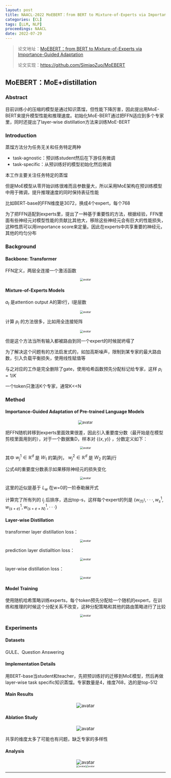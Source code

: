 ```yaml
---
layout: post
title: NAACL-2022 MoEBERT：from BERT to Mixture-of-Experts via Importance-Guided Adaptation
categories: [CL]
tags: [LLM, NLP]
proceedings: NAACL
date: 2022-07-29
---
```


> 论文地址：[MoEBERT：from BERT to Mixture-of-Experts via Importance-Guided Adaptation](https://aclanthology.org/2022.naacl-main.116/)
>
> 论文实现：<https://github.com/SimiaoZuo/MoEBERT>

## MoEBERT：MoE+distillation

### Abstract

目前训练小的压缩的模型是通过知识蒸馏，但性能下降厉害，因此提出用MoE-BERT来提升模型性能和推理速度。初始化MoE-BERT通过把FFN适应到多个专家里，同时还提出了layer-wise distillation方法来训练MoE-BERT

### Introduction

蒸馏方法分为任务无关和任务特定两种

- task-agnostic：预训练student然后在下游任务微调
- task-specific：从预训练好的模型初始化然后微调

本工作主要关注任务特定的蒸馏

但是MoE模型从零开始训练很难而且参数量大，所以采用MoE架构在预训练模型中用于微调，提升推理速度的同时保持表征性能

比如BERT-base的FFN维度是3072，换成4个expert，每个768

为了把FFN适配到experts里，提出了一种基于重要性的方法，根据经验，FFN里面有些神经元对模型性能的贡献比其他大，移除这些神经元会有巨大的性能损失，这种性质可以用importance score来定量。因此在experts中共享重要的神经元，其他的均匀分布

### Background

#### Backbone: Transformer

FFN定义，两层全连接一个激活函数

<div align="center" style="float:center"><img src="https://blog-img-1259433191.cos.ap-shanghai.myqcloud.com/MoEBERT/frm1.png" alt="avatar" style="zoom:60%;" /></div>

#### Mixture-of-Experts Models

$a_t$ 是attention output A的第t行，l是层数

<div align="center" style="float:center"><img src="https://blog-img-1259433191.cos.ap-shanghai.myqcloud.com/MoEBERT/frm2.png" alt="avatar" style="zoom:60%;" /></div>

计算 $p_i$ 的方法很多，比如用全连接矩阵

<div align="center" style="float:center"><img src="https://blog-img-1259433191.cos.ap-shanghai.myqcloud.com/MoEBERT/frm3.png" alt="avatar" style="zoom:60%;" /></div>

但是这个方法当所有输入都被路由到同一个expert的时候就坍塌了

为了解决这个问题有的方法启发式的，如加高斯噪声，限制到某专家的最大路由数，引入负载平衡损失，使用线性赋值等

与之对应的工作是完全删除了gate，使用哈希函数预先分配标记给专家，这样 $p_i=1/K$ 

一个token只激活K个专家，通常K<<N

### Method

#### Importance-Guided Adaptation of Pre-trained Language Models

<div align="center" style="float:center"><img src="https://blog-img-1259433191.cos.ap-shanghai.myqcloud.com/MoEBERT/fig1.png" alt="avatar" style="zoom:80%;" /></div>

把FFN随机转移到experts里面效果很差，因此引入重要度分数（最开始是在模型剪枝里面用到的），对于一个数据集D，样本对 $\{(x,y)\}$ ，分数定义如下：

<div align="center" style="float:center"><img src="https://blog-img-1259433191.cos.ap-shanghai.myqcloud.com/MoEBERT/frm4.1.png" alt="avatar" style="zoom:60%;" /></div>

其中 $w_j^1\in \mathbb{R}^d$ 是 $W_1$ 的第j列， $w_j^2\in \mathbb{R}^d$ 是 $W_2$ 的第j行

公式4的重要度分数表示如果移除神经元的损失变化

<div align="center" style="float:center"><img src="https://blog-img-1259433191.cos.ap-shanghai.myqcloud.com/MoEBERT/frm4.2.png" alt="avatar" style="zoom:60%;" /></div>

这里的近似是基于 $L_w$ 在w=0的一阶泰勒展开式

计算完了所有列的 $I_j$ 后排序，选出top-s，这样每个expert的列是 $\{w_{(1)^1},···,w_{s}^1,w_{(s+e)}^1,w_{(s+e+N)}^1,···\}$

#### Layer-wise Distillation

transformer layer distillation loss：

<div align="center" style="float:center"><img src="https://blog-img-1259433191.cos.ap-shanghai.myqcloud.com/MoEBERT/frm5.png" alt="avatar" style="zoom:60%;" /></div>

prediction layer distialltion loss：

<div align="center" style="float:center"><img src="https://blog-img-1259433191.cos.ap-shanghai.myqcloud.com/MoEBERT/frm6.png" alt="avatar" style="zoom:60%;" /></div>

layer-wise distillation loss：

<div align="center" style="float:center"><img src="https://blog-img-1259433191.cos.ap-shanghai.myqcloud.com/MoEBERT/frm7.png" alt="avatar" style="zoom:60%;" /></div>

#### Model Training

使用随机哈希策略训练experts，每个token预先分配给一个随机的expert，在训练和推理的时候这个分配关系不改变，这种分配策略和其他的路由策略进行了比较

<div align="center" style="float:center"><img src="https://blog-img-1259433191.cos.ap-shanghai.myqcloud.com/MoEBERT/frm8.png" alt="avatar" style="zoom:60%;" /></div>

### Experiments

#### Datasets

GULE、Question Answering

#### Implementation Details

用BERT-base当student和teacher，先把预训练好的迁移到MoE模型，然后再做layer-wise task specific知识蒸馏。专家数量是4，维度768，选的是top-512

#### Main Results

<div align="center" style="float:center"><img src="https://blog-img-1259433191.cos.ap-shanghai.myqcloud.com/MoEBERT/tab1.png" alt="avatar" style="zoom:100%;" /></div>

#### Ablation Study

<div align="center" style="float:center"><img src="https://blog-img-1259433191.cos.ap-shanghai.myqcloud.com/MoEBERT/tab2-fig2.png" alt="avatar" style="zoom:100%;" /></div>

共享的维度太多了可能也有问题，缺乏专家的多样性

#### Analysis

<div align="center" style="float:center"><img src="https://blog-img-1259433191.cos.ap-shanghai.myqcloud.com/MoEBERT/fig3-fig4.png" alt="avatar" style="zoom:100%;" /></div>

<div align="center" style="float:center"><img src="https://blog-img-1259433191.cos.ap-shanghai.myqcloud.com/MoEBERT/tab3.png" alt="avatar" style="zoom:50%;" /><img src="https://blog-img-1259433191.cos.ap-shanghai.myqcloud.com/MoEBERT/tab4.png" alt="avatar" style="zoom:50%;" /></div>

<HR align=left color=#987cb9 SIZE=1>